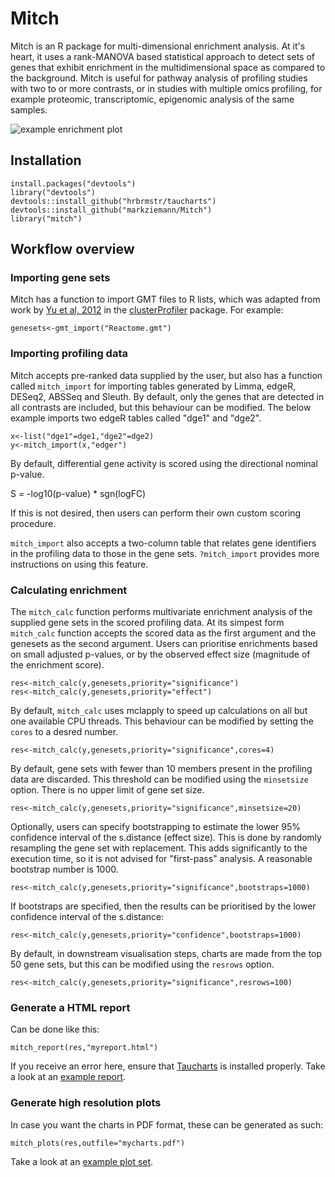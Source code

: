 # Mitch
Mitch is an R package for multi-dimensional enrichment analysis. At it's heart, it uses a rank-MANOVA based statistical approach to detect sets of genes that exhibit enrichment in the multidimensional space as compared to the background. Mitch is useful for pathway analysis of profiling studies with two to or more contrasts, or in studies with multiple omics profiling, for example proteomic, transcriptomic, epigenomic analysis of the same samples.

![example enrichment plot](https://github.com/markziemann/Mitch/blob/master/figs/mitch.png "Example enrichment plot")

## Installation
```
install.packages("devtools")
library("devtools")
devtools::install_github("hrbrmstr/taucharts")
devtools::install_github("markziemann/Mitch")
library("mitch")
```

## Workflow overview
### Importing gene sets
Mitch has a function to import GMT files to R lists, which was adapted from work by [Yu et al, 2012](https://dx.doi.org/10.1089%2Fomi.2011.0118) in the [clusterProfiler](http://bioconductor.org/packages/release/bioc/html/clusterProfiler.html) package. For example:
```
genesets<-gmt_import("Reactome.gmt")
```
### Importing profiling data
Mitch accepts pre-ranked data supplied by the user, but also has a function called `mitch_import` for importing tables generated by Limma, edgeR, DESeq2, ABSSeq and Sleuth. By default, only the genes that are detected in all contrasts are included, but this behaviour can be modified. The below example imports two edgeR tables called "dge1" and "dge2".
```
x<-list("dge1"=dge1,"dge2"=dge2)
y<-mitch_import(x,"edger")
```
By default, differential gene activity is scored using the directional nominal p-value.

S = -log10(p-value) * sgn(logFC)

If this is not desired, then users can perform their own custom scoring procedure.

`mitch_import` also accepts a two-column table that relates gene identifiers in the profiling data to those in the gene sets. `?mitch_import` provides more instructions on using this feature.
### Calculating enrichment
The `mitch_calc` function performs multivariate enrichment analysis of the supplied gene sets in the scored profiling data.  At its simpest form `mitch_calc` function accepts the scored data as the first argument and the genesets as the second argument. Users can prioritise enrichments based on small adjusted p-values, or by the observed effect size (magnitude of the enrichment score).
```
res<-mitch_calc(y,genesets,priority="significance")
res<-mitch_calc(y,genesets,priority="effect")
```
By default, `mitch_calc` uses mclapply to speed up calculations on all but one available CPU threads. This behaviour can be modified by setting the `cores` to a desred number.
```
res<-mitch_calc(y,genesets,priority="significance",cores=4)
```
By default, gene sets with fewer than 10 members present in the profiling data are discarded. This threshold can be modified using the `minsetsize` option. There is no upper limit of gene set size.
```
res<-mitch_calc(y,genesets,priority="significance",minsetsize=20)
```

Optionally, users can specify bootstrapping to estimate the lower 95% confidence interval of the s.distance (effect size). This is done by randomly resampling the gene set with replacement. This adds significantly to the execution time, so it is not advised for "first-pass" analysis. A reasonable bootstrap number is 1000.
```
res<-mitch_calc(y,genesets,priority="significance",bootstraps=1000)
```
If bootstraps are specified, then the results can be prioritised by the lower confidence interval of the s.distance:
```
res<-mitch_calc(y,genesets,priority="confidence",bootstraps=1000)
```

By default, in downstream visualisation steps, charts are made from the top 50 gene sets, but this can be modified using the `resrows` option. 
```
res<-mitch_calc(y,genesets,priority="significance",resrows=100)
```
### Generate a HTML report
Can be done like this:
```
mitch_report(res,"myreport.html")
```
If you receive an error here, ensure that [Taucharts](https://github.com/hrbrmstr/taucharts) is installed properly.
Take a look at an [example report](https://github.com/markziemann/Mitch/blob/master/figs/myreport.html).

### Generate high resolution plots
In case you want the charts in PDF format, these can be generated as such:
```
mitch_plots(res,outfile="mycharts.pdf")
```
Take a look at an [example plot set](https://github.com/markziemann/Mitch/blob/master/figs/mycharts.pdf).
